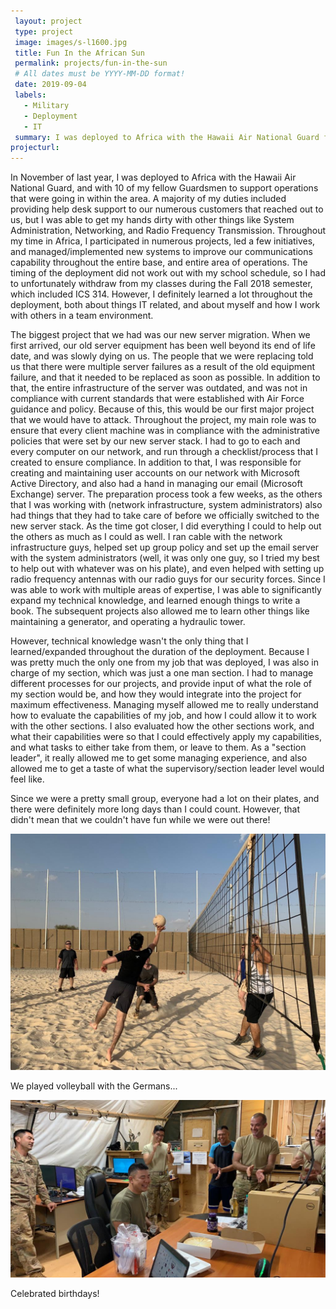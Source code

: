 ```yaml
---
 layout: project
 type: project
 image: images/s-l1600.jpg
 title: Fun In the African Sun
 permalink: projects/fun-in-the-sun
 # All dates must be YYYY-MM-DD format!
 date: 2019-09-04
 labels:
   - Military
   - Deployment
   - IT
 summary: I was deployed to Africa with the Hawaii Air National Guard from November of last year. 
projecturl: 
---
```


In November of last year, I was deployed to Africa with the Hawaii Air National Guard, and with 10 of my fellow Guardsmen to support operations that were going in within the area. A majority of my duties included providing help desk support to our numerous customers that reached out to us, but I was able to get my hands dirty with other things like System Administration, Networking, and Radio Frequency Transmission. Throughout my time in Africa, I participated in numerous projects, led a few initiatives, and managed/implemented new systems to improve our communications capability throughout the entire base, and entire area of operations. The timing of the deployment did not work out with my school schedule, so I had to unfortunately withdraw from my classes during the Fall 2018 semester, which included ICS 314. However, I definitely learned a lot throughout the deployment, both about things IT related, and about myself and how I work with others in a team environment. 

The biggest project that we had was our new server migration. When we first arrived, our old server equipment has been well beyond its end of life date, and was slowly dying on us. The people that we were replacing told us that there were multiple server failures as a result of the old equipment failure, and that it needed to be replaced as soon as possible. In addition to that, the entire infrastructure of the server was outdated, and was not in compliance with current standards that were established with Air Force guidance and policy. Because of this, this would be our first major project that we would have to attack. Throughout the project, my main role was to ensure that every client machine was in compliance with the administrative policies that were set by our new server stack. I had to go to each and every computer on our network, and run through a checklist/process that I created to ensure compliance. In addition to that, I was responsible for creating and maintaining user accounts on our network with Microsoft Active Directory, and also had a hand in managing our email (Microsoft Exchange) server. The preparation process took a few weeks, as the others that I was working with (network infrastructure, system administrators) also had things that they had to take care of before we officially switched to the new server stack. As the time got closer, I did everything I could to help out the others as much as I could as well. I ran cable with the network infrastructure guys, helped set up group policy and set up the email server with the system administrators (well, it was only one guy, so I tried my best to help out with whatever was on his plate), and even helped with setting up radio frequency antennas with our radio guys for our security forces. Since I was able to work with multiple areas of expertise, I was able to significantly expand my technical knowledge, and learned enough things to write a book. The subsequent projects also allowed me to learn other things like maintaining a generator, and operating a hydraulic tower.

However, technical knowledge wasn't the only thing that I learned/expanded throughout the duration of the deployment. Because I was pretty much the only one from my job that was deployed, I was also in charge of my section, which was just a one man section. I had to manage different processes for our projects, and provide input of what the role of my section would be, and how they would integrate into the project for maximum effectiveness. Managing myself allowed me to really understand how to evaluate the capabilities of my job, and how I could allow it to work with the other sections. I also evaluated how the other sections work, and what their capabilities were so that I could effectively apply my capabilities, and what tasks to either take from them, or leave to them. As a "section leader", it really allowed me to get some managing experience, and also allowed me to get a taste of what the supervisory/section leader level would feel like. 

Since we were a pretty small group, everyone had a lot on their plates, and there were definitely more long days than I could count. However, that didn't mean that we couldn't have fun while we were out there!

<img class="ui medium middle floated rounded image" src="../images/having_a_ball.jpeg">

We played volleyball with the Germans...

<img class="ui medium middle floated rounded image" src="../images/tylers_birthday.jpeg">

Celebrated birthdays!